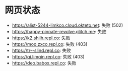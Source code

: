 # 网页状态
- https://alist-5244-limkco.cloud.okteto.net: 失败 (502)
- https://happy-pinnate-revolve.glitch.me: 失败
- https://k2.shilh.repl.co: 失败
- https://moo.zxco.repl.co: 失败 (403)
- https://tr--slind.repl.co: 失败
- https://qi.limqin.repl.co: 失败 (403)
- https://deo.babox.repl.co: 失败
